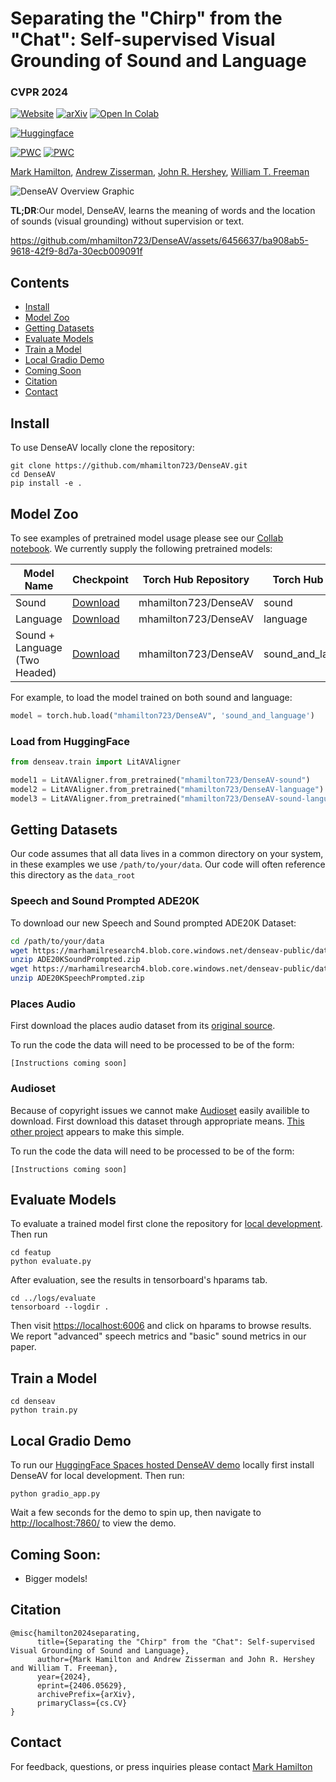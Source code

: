 # Separating the "Chirp" from the "Chat": Self-supervised Visual Grounding of Sound and Language
###  CVPR 2024


[![Website](https://img.shields.io/badge/DenseAV-%F0%9F%8C%90Website-purple?style=flat)](https://aka.ms/denseav) [![arXiv](https://img.shields.io/badge/arXiv-2406.05629-b31b1b.svg)](https://arxiv.org/abs/2406.05629) [![Open In Colab](https://colab.research.google.com/assets/colab-badge.svg)](https://colab.research.google.com/github/mhamilton723/DenseAV/blob/main/demo.ipynb)

[![Huggingface](https://img.shields.io/badge/%F0%9F%A4%97%20Hugging%20Face-DenseAV-orange)](https://huggingface.co/spaces/mhamilton723/DenseAV) 

[//]: # ([![Huggingface]&#40;https://img.shields.io/badge/%F0%9F%A4%97%20Hugging%20Face-Paper%20Page-orange&#41;]&#40;https://huggingface.co/papers/2403.10516&#41;)
[![PWC](https://img.shields.io/endpoint.svg?url=https://paperswithcode.com/badge/separating-the-chirp-from-the-chat-self/speech-prompted-semantic-segmentation-on)](https://paperswithcode.com/sota/speech-prompted-semantic-segmentation-on?p=separating-the-chirp-from-the-chat-self)
[![PWC](https://img.shields.io/endpoint.svg?url=https://paperswithcode.com/badge/separating-the-chirp-from-the-chat-self/sound-prompted-semantic-segmentation-on)](https://paperswithcode.com/sota/sound-prompted-semantic-segmentation-on?p=separating-the-chirp-from-the-chat-self)


[Mark Hamilton](https://mhamilton.net/),
[Andrew Zisserman](https://www.robots.ox.ac.uk/~az/),
[John R. Hershey](https://research.google/people/john-hershey/),
[William T. Freeman](https://billf.mit.edu/about/bio)

![DenseAV Overview Graphic](https://mhamilton.net/images/hero_fig_black.jpg)

**TL;DR**:Our model, DenseAV, learns the meaning of words and the location of sounds (visual grounding) without supervision or text.

https://github.com/mhamilton723/DenseAV/assets/6456637/ba908ab5-9618-42f9-8d7a-30ecb009091f


## Contents
<!--ts-->
   * [Install](#install)
   * [Model Zoo](#model-zoo)
   * [Getting Datasets](#getting-atasets)
   * [Evaluate Models](#evaluate-models)
   * [Train a Model](#train-model)
   * [Local Gradio Demo](#local-gradio-demo)
   * [Coming Soon](coming-soon)
   * [Citation](#citation)
   * [Contact](#contact)
<!--te-->

## Install

To use DenseAV locally clone the repository:

```shell script
git clone https://github.com/mhamilton723/DenseAV.git
cd DenseAV
pip install -e .
```


## Model Zoo

To see examples of pretrained model usage please see our [Collab notebook](https://colab.research.google.com/github/mhamilton723/DenseAV/blob/main/demo.ipynb). We currently supply the following pretrained models:

| Model Name                    | Checkpoint                                                                                                                       | Torch Hub Repository | Torch Hub Name     |
|-------------------------------|----------------------------------------------------------------------------------------------------------------------------------|----------------------|--------------------|
| Sound                         | [Download](https://marhamilresearch4.blob.core.windows.net/denseav-public/hub/denseav_sound.ckpt) | mhamilton723/DenseAV | sound              |
| Language                      | [Download](https://marhamilresearch4.blob.core.windows.net/denseav-public/hub/denseav_language.ckpt) | mhamilton723/DenseAV | language           |
| Sound + Language (Two Headed) | [Download](https://marhamilresearch4.blob.core.windows.net/denseav-public/hub/denseav_2head.ckpt)   | mhamilton723/DenseAV | sound_and_language |

For example, to load the model trained on both sound and language:

```python
model = torch.hub.load("mhamilton723/DenseAV", 'sound_and_language')
```

### Load from HuggingFace

```python
from denseav.train import LitAVAligner

model1 = LitAVAligner.from_pretrained("mhamilton723/DenseAV-sound")
model2 = LitAVAligner.from_pretrained("mhamilton723/DenseAV-language")
model3 = LitAVAligner.from_pretrained("mhamilton723/DenseAV-sound-language")
```


## Getting Datasets

Our code assumes that all data lives in a common directory on your system, in these examples we use `/path/to/your/data`. Our code will often reference this directory as the `data_root`

### Speech and Sound Prompted ADE20K

To download our new Speech and Sound prompted ADE20K Dataset:

```bash
cd /path/to/your/data
wget https://marhamilresearch4.blob.core.windows.net/denseav-public/datasets/ADE20KSoundPrompted.zip
unzip ADE20KSoundPrompted.zip
wget https://marhamilresearch4.blob.core.windows.net/denseav-public/datasets/ADE20KSpeechPrompted.zip
unzip ADE20KSpeechPrompted.zip
```

### Places Audio

First download the places audio dataset from its [original source](https://groups.csail.mit.edu/sls/downloads/placesaudio/downloads.cgi).

To run the code the data will need to be processed to be of the form:

```
[Instructions coming soon]
```

### Audioset

Because of copyright issues we cannot make [Audioset](https://research.google.com/audioset/dataset/index.html) easily availible to download.
First download this dataset through appropriate means. [This other project](https://github.com/ktonal/audioset-downloader) appears to make this simple.

To run the code the data will need to be processed to be of the form:

```
[Instructions coming soon]
```


## Evaluate Models

To evaluate a trained model first clone the repository for
[local development](#local-development). Then run

```shell
cd featup
python evaluate.py
```

After evaluation, see the results in tensorboard's hparams tab. 

```shell
cd ../logs/evaluate
tensorboard --logdir .
```

Then visit [https://localhost:6006](https://localhost:6006) and click on hparams to browse results. We report "advanced" speech metrics and "basic" sound metrics in our paper.


## Train a Model

```shell
cd denseav
python train.py
```

## Local Gradio Demo

To run our [HuggingFace Spaces hosted DenseAV demo](https://huggingface.co/spaces/mhamilton723/FeatUp) locally first install DenseAV for local development. Then  run:

```shell
python gradio_app.py
```

Wait a few seconds for the demo to spin up, then navigate to [http://localhost:7860/](http://localhost:7860/) to view the demo.


## Coming Soon:

- Bigger models!

## Citation

```
@misc{hamilton2024separating,
      title={Separating the "Chirp" from the "Chat": Self-supervised Visual Grounding of Sound and Language}, 
      author={Mark Hamilton and Andrew Zisserman and John R. Hershey and William T. Freeman},
      year={2024},
      eprint={2406.05629},
      archivePrefix={arXiv},
      primaryClass={cs.CV}
}
```

## Contact

For feedback, questions, or press inquiries please contact [Mark Hamilton](mailto:markth@mit.edu)
